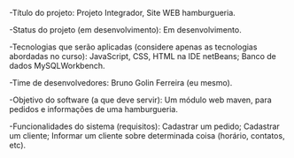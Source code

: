 -Título do projeto:
Projeto Integrador, Site WEB hamburgueria.

-Status do projeto (em desenvolvimento):
Em desenvolvimento. 

-Tecnologias que serão aplicadas (considere apenas as tecnologias abordadas no curso):
JavaScript, CSS, HTML na IDE netBeans;
Banco de dados MySQLWorkbench.

-Time de desenvolvedores:
Bruno Golin Ferreira (eu mesmo).

-Objetivo do software (a que deve servir):
Um módulo web maven, para pedidos e informações de uma hamburgueria.

-Funcionalidades do sistema (requisitos):
Cadastrar um pedido;
Cadastrar um cliente;
Informar um cliente sobre determinada coisa (horário, contatos, etc).
